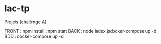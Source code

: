 # Iac-tp

Projets (challenge A)

FRONT : npm install ; npm start
BACK : node index.jsdocker-compose up -d
BDD : docker-compose up -d
